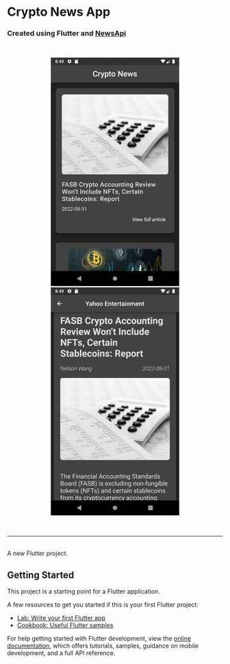 # Crypto News App

### Created using Flutter and <a href="https://newsapi.org/">NewsApi</a>

<br />

<p align="center">
<img src="screenshots/homePage.png" width="300"/>
<img src="screenshots/article.png" width="300"/>
</p>

<br />
<hr/>
<br />
A new Flutter project.

## Getting Started

This project is a starting point for a Flutter application.

A few resources to get you started if this is your first Flutter project:

- [Lab: Write your first Flutter app](https://docs.flutter.dev/get-started/codelab)
- [Cookbook: Useful Flutter samples](https://docs.flutter.dev/cookbook)

For help getting started with Flutter development, view the
[online documentation](https://docs.flutter.dev/), which offers tutorials,
samples, guidance on mobile development, and a full API reference.
